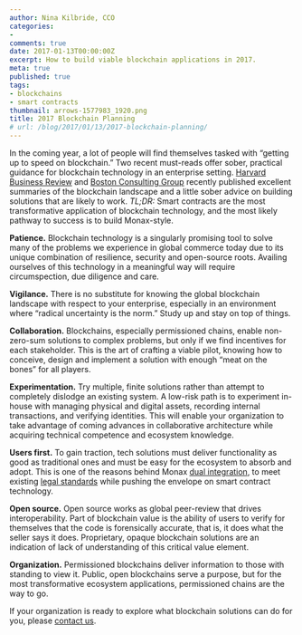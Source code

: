 ```yaml
---
author: Nina Kilbride, CCO
categories:
-
comments: true
date: 2017-01-13T00:00:00Z
excerpt: How to build viable blockchain applications in 2017.
meta: true
published: true
tags:
- blockchains
- smart contracts
thumbnail: arrows-1577983_1920.png
title: 2017 Blockchain Planning
# url: /blog/2017/01/13/2017-blockchain-planning/
---
```


In the coming year, a lot of people will find themselves tasked with “getting up to speed on blockchain.” Two recent must-reads offer sober, practical guidance for blockchain technology in an enterprise setting. [Harvard Business Review](https://hbr.org/2017/01/the-truth-about-blockchain) and [Boston Consulting Group](http://www.bcg.com/blockchain/thinking-outside-the-blocks.html) recently published excellent summaries of the blockchain landscape and a little sober advice on building solutions that are likely to work. *TL;DR:* Smart contracts are the most transformative application of blockchain technology, and the most likely pathway to success is to build Monax-style.

**Patience.** Blockchain technology is a singularly promising tool to solve many of the problems we experience in global commerce today due to its unique combination of resilience, security and open-source roots. Availing ourselves of this technology in a meaningful way will require circumspection, due diligence and care.

**Vigilance.** There is no substitute for knowing the global blockchain landscape with respect to your enterprise, especially in an environment where “radical uncertainty is the norm.” Study up and stay on top of things.

**Collaboration.** Blockchains, especially permissioned chains, enable non-zero-sum solutions to complex problems, but only if we find incentives for each stakeholder. This is the art of crafting a viable pilot, knowing how to conceive, design and implement a solution with enough “meat on the bones” for all players.

**Experimentation.** Try multiple, finite solutions rather than attempt to completely dislodge an existing system. A low-risk path is to experiment in-house with managing physical and digital assets, recording internal transactions, and verifying identities. This will enable your organization to take advantage of coming advances in collaborative architecture while acquiring technical competence and ecosystem knowledge.

**Users first.** To gain traction, tech solutions must deliver functionality as good as traditional ones and must be easy for the ecosystem to absorb and adopt. This is one of the reasons behind Monax [dual integration](/learn/dual_integration/), to meet existing [legal standards](/2016/08/18/enforcing-legal-smart-contracts/) while pushing the envelope on smart contract technology.

**Open source.** Open source works as global peer-review that drives interoperability. Part of blockchain value is the ability of users to verify for themselves that the code is forensically accurate, that is, it does what the seller says it does. Proprietary, opaque blockchain solutions are an indication of lack of understanding of this critical value element.

**Organization.** Permissioned blockchains deliver information to those with standing to view it. Public, open blockchains serve a purpose, but for the most transformative ecosystem applications, permissioned chains are the way to go.


If your organization is ready to explore what blockchain solutions can do for you, please [contact us](/#contact-monax).
